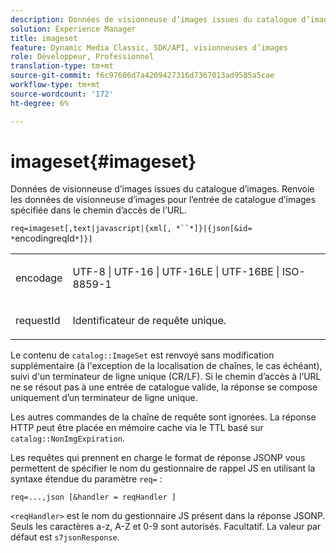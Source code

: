 ```yaml
---
description: Données de visionneuse d’images issues du catalogue d’images. Renvoie les données de visionneuse d’images pour l’entrée de catalogue d’images spécifiée dans le chemin d’accès de l’URL.
solution: Experience Manager
title: imageset
feature: Dynamic Media Classic, SDK/API, visionneuses d’images
role: Développeur, Professionnel
translation-type: tm+mt
source-git-commit: f6c97606d7a4209427316d7367013ad9585a5cae
workflow-type: tm+mt
source-wordcount: '172'
ht-degree: 6%

---
```



# imageset{#imageset}

Données de visionneuse d’images issues du catalogue d’images. Renvoie les données de visionneuse d’images pour l’entrée de catalogue d’images spécifiée dans le chemin d’accès de l’URL.

`req=imageset[,text|javascript|{xml[, *``*]}|{json[&id= *`encodingreqId`*]}]`

<table id="simpletable_86FF9E59B11D4C408F0D932D46CC2F8E"> 
 <tr class="strow"> 
  <td class="stentry"> <p><span class="codeph"><span class="varname"> encodage</span></span> </p> </td> 
  <td class="stentry"> <p><span class="codeph"> UTF-8 | UTF-16 | UTF-16LE | UTF-16BE | ISO-8859-1</span> </p></td> 
 </tr> 
 <tr class="strow"> 
  <td class="stentry"> <p><span class="codeph"><span class="varname"> requestId</span></span> </p></td> 
  <td class="stentry"> <p>Identificateur de requête unique. </p></td> 
 </tr> 
</table>

Le contenu de `catalog::ImageSet` est renvoyé sans modification supplémentaire (à l&#39;exception de la localisation de chaînes, le cas échéant), suivi d&#39;un terminateur de ligne unique (CR/LF). Si le chemin d’accès à l’URL ne se résout pas à une entrée de catalogue valide, la réponse se compose uniquement d’un terminateur de ligne unique.

Les autres commandes de la chaîne de requête sont ignorées. La réponse HTTP peut être placée en mémoire cache via le TTL basé sur `catalog::NonImgExpiration`.

Les requêtes qui prennent en charge le format de réponse JSONP vous permettent de spécifier le nom du gestionnaire de rappel JS en utilisant la syntaxe étendue du paramètre `req=` :

`req=...,json [&handler = reqHandler ]`

`<reqHandler>` est le nom du gestionnaire JS présent dans la réponse JSONP. Seuls les caractères a-z, A-Z et 0-9 sont autorisés. Facultatif. La valeur par défaut est `s7jsonResponse`.

